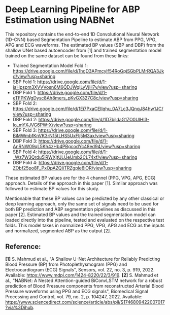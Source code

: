 # Deep Learning Pipeline for ABP Estimation using NABNet
This repository contains the end-to-end 1D Convolutional Neural Network (1D-CNN) based Segmentation Pipeline to estimate ABP from PPG, VPG, APG and ECG waveforms. The estimated BP values (SBP and DBP) from the shallow UNet based autoencoder from [1] and trained segmentation model trained on the same dataset can be found from these links:  

* Trained Segmentation Model Fold 1: https://drive.google.com/file/d/1hgD3APmcylf54RoGpjSGbPLMrRQA3Jkd/view?usp=sharing  
* SBP Fold 1: https://drive.google.com/file/d/1-iaHpspm3XVVVosn6M6QDJWqlLyVjH7y/view?usp=sharing
* DBP Fold 1: https://drive.google.com/file/d/1-eTFPKWgDysc8Ah8mers_pKvGX327C8c/view?usp=sharing
* SBP Fold 2: https://drive.google.com/file/d/1Ei7PxaCEIIqhu_0A7Lc3JQnqJ84hw1JC/view?usp=sharing
* DBP Fold 2: https://drive.google.com/file/d/1D7bjldaG1ZO0UlHI3-lo_mYXJVG6PW-X/view?usp=sharing
* SBP Fold 3: https://drive.google.com/file/d/1-BiMWmbfKnVK3rN15tLHS5UxFlj5M3ax/view?usp=sharing
* DBP Fold 3: https://drive.google.com/file/d/1-AnRNW09qL5Kh4zHb4PBgcodYc48ed94/view?usp=sharing
* SBP Fold 4: https://drive.google.com/file/d/1-_Wz7W3Qrdu5iRWXjtULUeUmb2CL74xf/view?usp=sharing
* DBP Fold 4: https://drive.google.com/file/d/1-ZObf25po8F_PxOpAZQIiTRZgple6iOR/view?usp=sharing

These estimated BP values are for the 4 channel (PPG, VPG, APG, ECG) approach. Details of the approach in this paper [1]. Similar approach was followed to estimate BP values for this study.  

Mentionable that these BP values can be predicted by any other classical or deep learning approach, only the same set of signals need to be used for both BP prediction and ABP segmentation pipelines as discussed in this paper [2]. Estimated BP values and the trained segmentation model can loaded directly into the pipeline, tested and evaluated on the respective test folds. This model takes in normalized PPG, VPG, APG and ECG as the inputs and normalized, segmented ABP as the output [2].  


## Reference:
**[1]** S. Mahmud et al., "A Shallow U-Net Architecture for Reliably Predicting Blood Pressure (BP) from Photoplethysmogram (PPG) and Electrocardiogram (ECG) Signals", Sensors, vol. 22, no. 3, p. 919, 2022. Available: https://www.mdpi.com/1424-8220/22/3/919. 
**[2]** S. Mahmud et al., "NABNet: A Nested Attention-guided BiConvLSTM network for a robust prediction of Blood Pressure components from reconstructed Arterial Blood Pressure waveforms using PPG and ECG signals", Biomedical Signal Processing and Control, vol. 79, no. 2, p. 104247, 2022. Available: https://www.sciencedirect.com/science/article/abs/pii/S1746809422007017?via%3Dihub.   
